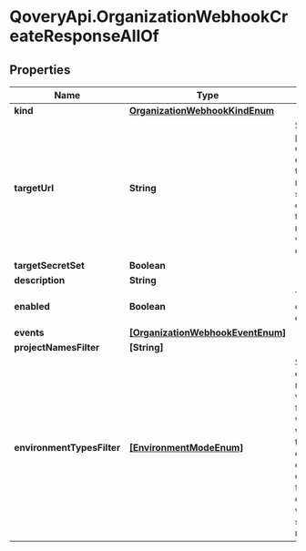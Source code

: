 # QoveryApi.OrganizationWebhookCreateResponseAllOf

## Properties

Name | Type | Description | Notes
------------ | ------------- | ------------- | -------------
**kind** | [**OrganizationWebhookKindEnum**](OrganizationWebhookKindEnum.md) |  | [optional] 
**targetUrl** | **String** | Set the public HTTP or HTTPS endpoint that will receive the specified events. The target URL must starts with &#x60;http://&#x60; or &#x60;https://&#x60;  | [optional] 
**targetSecretSet** | **Boolean** |  | [optional] 
**description** | **String** |  | [optional] 
**enabled** | **Boolean** | Turn on or off your endpoint. | [optional] 
**events** | [**[OrganizationWebhookEventEnum]**](OrganizationWebhookEventEnum.md) |  | [optional] 
**projectNamesFilter** | **[String]** |  | [optional] 
**environmentTypesFilter** | [**[EnvironmentModeEnum]**](EnvironmentModeEnum.md) | Specify the environment modes you want to filter to. This webhook will be triggered only if the event is coming from an environment with the specified mode.  | [optional] 


